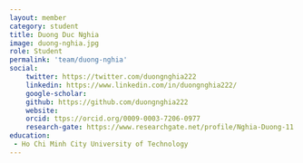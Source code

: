 ```yaml
---
layout: member
category: student
title: Duong Duc Nghia
image: duong-nghia.jpg
role: Student
permalink: 'team/duong-nghia'
social:
    twitter: https://twitter.com/duongnghia222
    linkedin: https://www.linkedin.com/in/duongnghia222/
    google-scholar: 
    github: https://github.com/duongnghia222
    website:
    orcid: ttps://orcid.org/0009-0003-7206-0977
    research-gate: https://www.researchgate.net/profile/Nghia-Duong-11
education:
 - Ho Chi Minh City University of Technology
---
```


